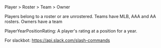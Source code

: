Player > Roster > Team > Owner

Players belong to a roster or are unrostered.
Teams have MLB, AAA and AA rosters.
Owners have a team

PlayerYearPositionRating: A player's rating at a position for a year.

For slackbot: https://api.slack.com/slash-commands